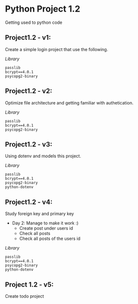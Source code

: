 # Python Project 1.2

Getting used to python code

## Project1.2 - v1: 
Create a simple login project that use the following. <br>

_Library_
```
passlib
bcrypt==4.0.1
psycopg2-binary
```
## Project1.2 - v2: 
Optimize file architecture and getting familiar with authetication. <br>

_Library_
```
passlib
bcrypt==4.0.1
psycopg2-binary
```
## Project1.2 - v3:
Using dotenv and models this project. <br>

_Library_
```
passlib
bcrypt==4.0.1
psycopg2-binary
python-dotenv
```

## Project1.2 - v4:
Study foreign key and primary key
* Day 2: Manage to make it work :)
    * Create post under users id
    * Check all posts
    * Check all posts of the users id

_Library_
```
passlib
bcrypt==4.0.1
psycopg2-binary
python-dotenv
```

## Project 1.2 - v5:
Create todo project 